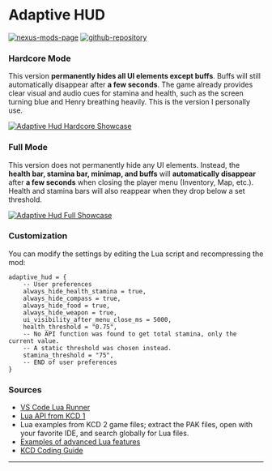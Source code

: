 [//]: # (DO NOT EDIT: This file has been autogenerated, any changes will be overwritten)
# Adaptive HUD

[![nexus-mods-page](https://img.shields.io/badge/Mod-Adaptive%20HUD%20-bf4848?style=flat-square&logo=nexusmods)](https://www.nexusmods.com/kingdomcomedeliverance2/mods/721?) [![github-repository](https://img.shields.io/badge/Open-Source-2ea44f?style=flat-square&logo=github)](https://github.com/rdok/kcd2_adaptive_hud)

### Hardcore Mode

This version **permanently hides all UI elements except buffs**. Buffs will still automatically disappear after **a few seconds**. The game already provides clear visual and audio cues for stamina and health, such as the screen turning blue and Henry breathing heavily. This is the version I personally use.

[![Adaptive Hud Hardcore Showcase](https://github.com/rdok/kcd2_adaptive_hud/blob/main/documentation/showcase_hardcore.gif?raw=true)](https://www.nexusmods.com/kingdomcomedeliverance2/mods/721)

### Full Mode

This version does not permanently hide any UI elements. Instead, the **health bar, stamina bar, minimap, and buffs** will **automatically disappear** after **a few seconds** when closing the player menu (Inventory, Map, etc.). Health and stamina bars will also reappear when they drop below a set threshold.

[![Adaptive Hud Full Showcase](https://github.com/rdok/kcd2_adaptive_hud/blob/main/documentation/showcase_full.gif?raw=true)](https://www.nexusmods.com/kingdomcomedeliverance2/mods/721)

### Customization

You can modify the settings by editing the Lua script and recompressing the mod:

```
adaptive_hud = {
    -- User preferences
    always_hide_health_stamina = true,
    always_hide_compass = true,
    always_hide_food = true,
    always_hide_weapon = true,
    ui_visibility_after_menu_close_ms = 5000,
    health_threshold = "0.75",
    -- No API function was found to get total stamina, only the current value.
    -- A static threshold was chosen instead.
    stamina_threshold = "75",
    -- END of user preferences
}
```

### Sources

- [VS Code Lua Runner](https://www.nexusmods.com/kingdomcomedeliverance2/mods/459)
- [Lua API from KCD 1](https://warhorse.nexusmods.com/)
- Lua examples from KCD 2 game files; extract the PAK files, open with your favorite IDE, and search globally for Lua files.
- [Examples of advanced Lua features](https://benjaminfoo.github.io/Architect/constructions)
- [KCD Coding Guide](https://github.com/benjaminfoo/kcd_coding_guide)


***

[//]: # (DO NOT EDIT: This file has been autogenerated, any changes will be overwritten)
